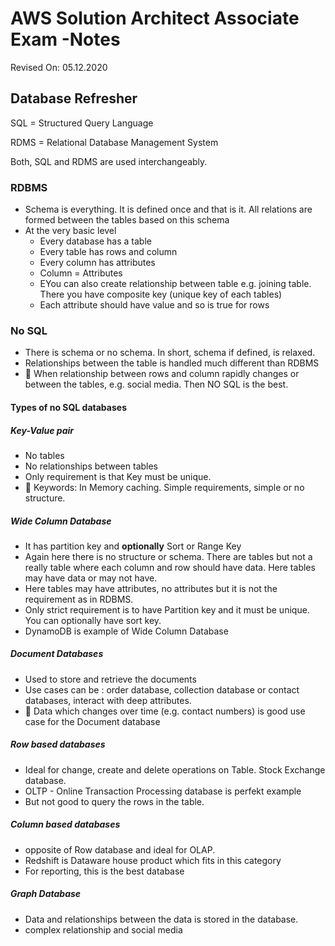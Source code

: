 # AWS Solution Architect Associate Exam -Notes

Revised On: 05.12.2020

## Database Refresher

SQL = Structured Query Language

RDMS = Relational Database Management System

Both, SQL and RDMS are used interchangeably.

### RDBMS

* Schema is everything. It is defined once and that is it. All relations are formed between the tables based on this schema
* At the very basic level
  * Every database has a table
  * Every table has rows and column
  * Every column has attributes
  * Column = Attributes
  * EYou can also create relationship between table e.g. joining table. There you have composite key (unique key of each tables)
  * Each attribute should have value and so is true for rows


### No SQL

* There is schema or no schema. In short, schema if defined, is relaxed.
* Relationships between the table is handled much different than RDBMS
* :toolbox: When relationship between rows and column rapidly changes or between the tables, e.g. social media. Then NO SQL is the best.

#### Types of no SQL databases

##### Key-Value pair

* No tables
* No relationships between tables
* Only requirement is that Key must be unique.
* :magnet: Keywords: In Memory caching. Simple requirements, simple or no structure.

##### Wide Column Database

* It has partition key and **optionally** Sort or Range Key
* Again here there is  no structure or schema. There are tables but not a really table where each column and row should have data. Here tables may have data or may not have.
* Here tables may have attributes, no attributes but it is not the requirement as in RDBMS.
* Only strict requirement is to have Partition key and it must be unique. You can optionally have sort key.
* DynamoDB is example of Wide Column Database

##### Document Databases

* Used to store and retrieve the documents
* Use cases can be : order database, collection database or contact databases, interact with deep attributes. 
* :toolbox: Data which changes over time (e.g. contact numbers) is good use case for the Document database

##### Row based databases

* Ideal for change, create and delete operations on Table. Stock Exchange database.
* OLTP - Online Transaction Processing database is perfekt example
* But not good to query the rows in the table.

##### Column based databases

* opposite of Row database and ideal for OLAP.
* Redshift is Dataware house product which fits in this category
* For reporting, this is the best database

##### Graph Database

* Data and relationships between the data is stored in the database.
* complex relationship and social media
  